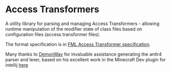 # Access Transformers
A utility library for parsing and managing Access Transformers - allowing runtime manipulation of the modifier state of class files based on configuration files (access transformer files).

The format specification is in [FML Access Transformer specification](FMLAT.md).

Many thanks to [DemonWav](https://github.com/DemonWav) for invaluable assistance generating the antlr4 parser and lexer, based on his excellent work in the Minecraft Dev plugin for intellij [here](https://github.com/minecraft-dev/MinecraftDev/tree/7605e46aa8877dcd89c98ab30909bae82b1e8a2b/src/main/grammars)
